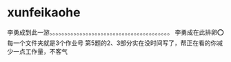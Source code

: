 # xunfeikaohe
李勇成到此一游。。。。。。。。。。。。。。。。。。。。。。。。。。。。。。。。。。。。。。。。
李勇成在此排卵⭕
每一个文件夹就是3个作业号
第5题的2、3部分实在没时间写了，帮正在看的你减少一点工作量，不客气

